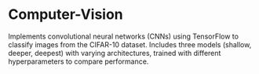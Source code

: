 # Computer-Vision
Implements convolutional neural networks (CNNs) using TensorFlow to classify images from the CIFAR-10 dataset. Includes three models (shallow, deeper, deepest) with varying architectures, trained with different hyperparameters to compare performance.
